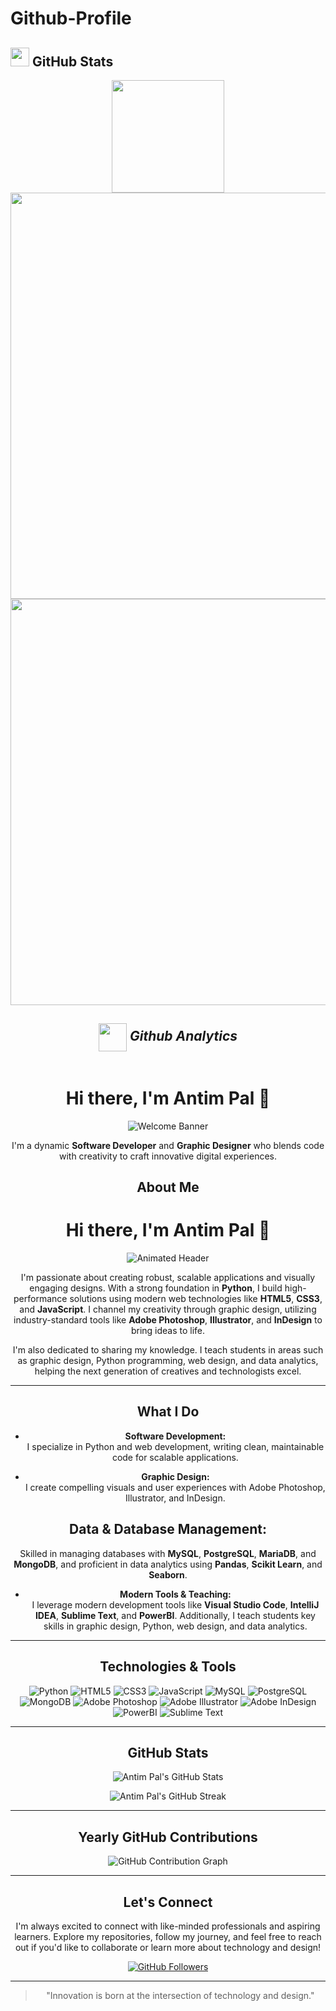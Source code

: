 # Github-Profile


## <img src="https://media.giphy.com/media/iY8CRBdQXODJSCERIr/giphy.gif" width="30"> GitHub Stats

<div align="center">
  
  <!-- GitHub Stats Card - Customized -->
  <img height="180em" src="https://github-readme-stats.vercel.app/api?username=iamAntimPal&show_icons=true&theme=tokyonight&hide_border=true&include_all_commits=true&count_private=true&card_width=450&ring_color=91bfff&text_color=9f9f9f&icon_color=91bfff&title_color=91bfff" />
  
  <!-- Improved Languages Card with better visualization -->
   <!-- <img height="180em" src="https://api.githubtrends.io/user/svg/koushik369mondal/langs?time_range=one_year&theme=tokyonight&include_private=true&compact=true&loc_metric=changed" /> -->
  
  <!-- GitHub Streak Stats - Customized -->
  <img width="650em" src="https://github-readme-streak-stats.herokuapp.com/?user=koushik369mondal&theme=tokyonight&hide_border=true&border_radius=4.5&date_format=M%20j%5B%2C%20Y%5D&stroke=91bfff&ring=91bfff&fire=91bfff&currStreakNum=91bfff&sideNums=91bfff&currStreakLabel=91bfff&sideLabels=9f9f9f&background=1a1b27" />
  
  <!-- Activity Graph with improved styling -->
  <img width="650em" src="https://github-readme-activity-graph.vercel.app/graph?username=iamAntimPal&bg_color=1a1b27&color=91bfff&line=628fdb&point=8a87f0&area=true&hide_border=true&radius=4.5" />

<div>
 <h2>
   <img src="https://media.giphy.com/media/iY8CRBdQXODJSCERIr/giphy.gif" width="45" align="center"> <span><i>Github Analytics</i></span>
 </h2>
</div>

<img src="https://www.animatedimages.org/data/media/562/animated-line-image-0170.gif" height="1px" width="1920"/>



# Hi there, I'm Antim Pal 👋

![Welcome Banner](./assets/welcome-header.gif)

I'm a dynamic **Software Developer** and **Graphic Designer** who blends code with creativity to craft innovative digital experiences.

## About Me

# Hi there, I'm Antim Pal 👋

![Animated Header](./assets/welcome-header.gif)

I'm passionate about creating robust, scalable applications and visually engaging designs. With a strong foundation in **Python**, I build high-performance solutions using modern web technologies like **HTML5**, **CSS3**, and **JavaScript**. I channel my creativity through graphic design, utilizing industry-standard tools like **Adobe Photoshop**, **Illustrator**, and **InDesign** to bring ideas to life.

I'm also dedicated to sharing my knowledge. I teach students in areas such as graphic design, Python programming, web design, and data analytics, helping the next generation of creatives and technologists excel.

---

## What I Do

- **Software Development:**  
  I specialize in Python and web development, writing clean, maintainable code for scalable applications.

- **Graphic Design:**  
  I create compelling visuals and user experiences with Adobe Photoshop, Illustrator, and InDesign.

 <h2> Data & Database Management: </h2>  

  Skilled in managing databases with **MySQL**, **PostgreSQL**, **MariaDB**, and **MongoDB**, and proficient in data analytics using **Pandas**, **Scikit Learn**, and **Seaborn**.

- **Modern Tools & Teaching:**  
  I leverage modern development tools like **Visual Studio Code**, **IntelliJ IDEA**, **Sublime Text**, and **PowerBI**. Additionally, I teach students key skills in graphic design, Python, web design, and data analytics.

---

## Technologies & Tools

![Python](https://img.shields.io/badge/Python-3776AB?style=for-the-badge&logo=python&logoColor=white)
![HTML5](https://img.shields.io/badge/HTML5-E34F26?style=for-the-badge&logo=html5&logoColor=white)
![CSS3](https://img.shields.io/badge/CSS3-1572B6?style=for-the-badge&logo=css3&logoColor=white)
![JavaScript](https://img.shields.io/badge/JavaScript-F7DF1E?style=for-the-badge&logo=javascript&logoColor=black)
![MySQL](https://img.shields.io/badge/MySQL-4479A1?style=for-the-badge&logo=mysql&logoColor=white)
![PostgreSQL](https://img.shields.io/badge/PostgreSQL-336791?style=for-the-badge&logo=postgresql&logoColor=white)
![MongoDB](https://img.shields.io/badge/MongoDB-47A248?style=for-the-badge&logo=mongodb&logoColor=white)
![Adobe Photoshop](https://img.shields.io/badge/Adobe%20Photoshop-31A8FF?style=for-the-badge&logo=Adobe%20Photoshop&logoColor=white)
![Adobe Illustrator](https://img.shields.io/badge/Adobe%20Illustrator-FF9A00?style=for-the-badge&logo=Adobe%20Illustrator&logoColor=white)
![Adobe InDesign](https://img.shields.io/badge/Adobe%20InDesign-FF3366?style=for-the-badge&logo=Adobe%20InDesign&logoColor=white)
![PowerBI](https://img.shields.io/badge/PowerBI-F2C811?style=for-the-badge&logo=Microsoft%20PowerBI&logoColor=black)
![Sublime Text](https://img.shields.io/badge/Sublime%20Text-FF9800?style=for-the-badge&logo=Sublime%20Text&logoColor=white)

---

## GitHub Stats

<p align="center">
  <img src="https://github-readme-stats.vercel.app/api?username=iamAntimPal&show_icons=true&theme=radical" alt="Antim Pal's GitHub Stats" />
</p>

<p align="center">
  <img src="https://github-readme-streak-stats.herokuapp.com/?user=iamAntimPal&theme=radical" alt="Antim Pal's GitHub Streak" />
</p>

---

## Yearly GitHub Contributions

![GitHub Contribution Graph](https://github-readme-contribution-graph.vercel.app/api?username=iamAntimPal&theme=github)

---

## Let's Connect

I'm always excited to connect with like-minded professionals and aspiring learners. Explore my repositories, follow my journey, and feel free to reach out if you'd like to collaborate or learn more about technology and design!

[![GitHub Followers](https://img.shields.io/github/followers/iamAntimPal?label=Follow&style=social)](https://github.com/iamAntimPal)

---

> "Innovation is born at the intersection of technology and design."

